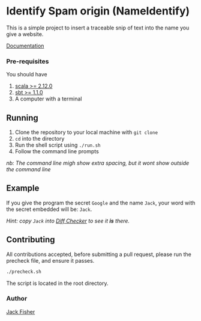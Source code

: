 # Identify Spam origin (NameIdentify)
This is a simple project to insert a traceable snip of text into 
the name you give a website.

[Documentation](https://jdtechnology.github.io/Identify-Spam-Origin/com/jd/nameidentify/index.html "github pages")

### Pre-requisites
You should have
1. [scala >= 2.12.0](https://www.scala-lang.org/download/)
2. [sbt >= 1.1.0](https://www.scala-sbt.org/download.html)
3. A computer with a terminal

## Running
1. Clone the repository to your local machine with `git clone`
2. `cd` into the directory
3. Run the shell script using `./run.sh`
4. Follow the command line prompts

_nb: The command line migh show extra spacing, but it wont show outside the command line_

## Example

If you give the program the secret `Google` and the name `Jack`,
your word with the secret embedded will be: `J​​‌⁠‌⁠​​‌​⁠﻿ack`.

_Hint: copy `J​​‌⁠‌⁠​​‌​⁠﻿ack` into [Diff Checker](https://www.diffchecker.com/) to see it **is** there._

## Contributing
All contributions accepted, before submitting a pull request, please run the precheck file,
and ensure it passes.
```bash
./precheck.sh
```
The script is located in the root directory.
### Author
[Jack Fisher](https://github.com/jdtechnology)